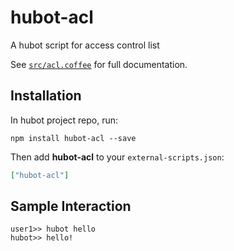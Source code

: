 # hubot-acl

A hubot script for access control list

See [`src/acl.coffee`](src/acl.coffee) for full documentation.

## Installation

In hubot project repo, run:

`npm install hubot-acl --save`

Then add **hubot-acl** to your `external-scripts.json`:

```json
["hubot-acl"]
```

## Sample Interaction

```
user1>> hubot hello
hubot>> hello!
```
